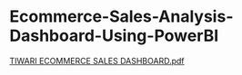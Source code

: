 # Ecommerce-Sales-Analysis-Dashboard-Using-PowerBI
[TIWARI ECOMMERCE SALES DASHBOARD.pdf](https://github.com/Ravi05shankar/Ecommerce-Sales-Analysis-Dashboard-Using-PowerBI/files/12159018/TIWARI.ECOMMERCE.SALES.DASHBOARD.pdf)
